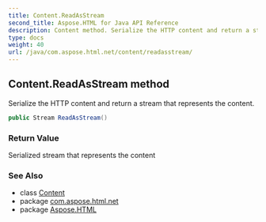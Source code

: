 ```yaml
---
title: Content.ReadAsStream
second_title: Aspose.HTML for Java API Reference
description: Content method. Serialize the HTTP content and return a stream that represents the content
type: docs
weight: 40
url: /java/com.aspose.html.net/content/readasstream/
---
```

## Content.ReadAsStream method

Serialize the HTTP content and return a stream that represents the content.

```java
public Stream ReadAsStream()
```

### Return Value

Serialized stream that represents the content

### See Also

* class [Content](../)
* package [com.aspose.html.net](../../content/)
* package [Aspose.HTML](../../../)
